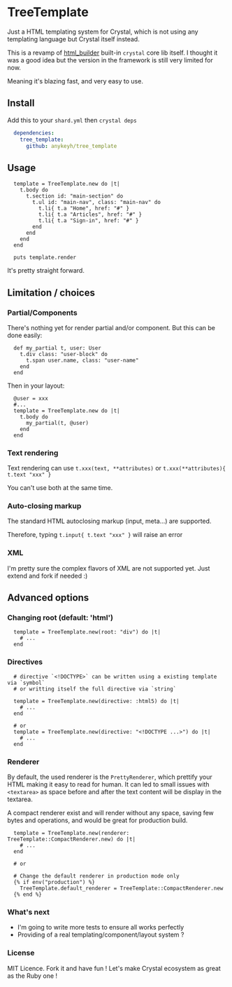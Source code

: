 # TreeTemplate

Just a HTML templating system for Crystal, which is not using any templating language
but Crystal itself instead.

This is a revamp of [html_builder](https://github.com/crystal-lang/html_builder)
built-in `crystal` core lib itself.
I thought it was a good idea but the version in the framework is still very limited
for now.

Meaning it's blazing fast, and very easy to use.

## Install

Add this to your `shard.yml` then `crystal deps`

```yaml
  dependencies:
    tree_template:
      github: anykeyh/tree_template
```

## Usage

```crystal
  template = TreeTemplate.new do |t|
    t.body do
      t.section id: "main-section" do
        t.ul id: "main-nav", class: "main-nav" do
          t.li{ t.a "Home", href: "#" }
          t.li{ t.a "Articles", href: "#" }
          t.li{ t.a "Sign-in", href: "#" }
        end
      end
    end
  end

  puts template.render
```

It's pretty straight forward.

## Limitation / choices

### Partial/Components

There's nothing yet for render partial and/or component. But this can be done easily:

```crystal
  def my_partial t, user: User
    t.div class: "user-block" do
      t.span user.name, class: "user-name"
    end
  end
```

Then in your layout:

```crystal
  @user = xxx
  #...
  template = TreeTemplate.new do |t|
    t.body do
      my_partial(t, @user)
    end
  end
```

### Text rendering

Text rendering can use `t.xxx(text, **attributes)` or `t.xxx(**attributes){ t.text "xxx" } `

You can't use both at the same time.

### Auto-closing markup

The standard HTML autoclosing markup (input, meta...) are supported.

Therefore, typing `t.input{ t.text "xxx" }` will raise an error

### XML

I'm pretty sure the complex flavors of XML are not supported yet.
Just extend and fork if needed :)

## Advanced options

### Changing root (default: 'html')

```crystal
  template = TreeTemplate.new(root: "div") do |t|
    # ...
  end
```


### Directives

```crystal
  # directive `<!DOCTYPE>` can be written using a existing template via `symbol`
  # or writting itself the full directive via `string`

  template = TreeTemplate.new(directive: :html5) do |t|
    # ...
  end

  # or
  template = TreeTemplate.new(directive: "<!DOCTYPE ...>") do |t|
    # ...
  end

```

### Renderer

By default, the used renderer is the `PrettyRenderer`, which prettify your HTML
making it easy to read for human.
It can led to small issues with `<textarea>` as space before and after the
text content will be display in the textarea.

A compact renderer exist and will render without any space, saving few bytes and
operations, and would be great for production build.

```crystal
  template = TreeTemplate.new(renderer: TreeTemplate::CompactRenderer.new) do |t|
    # ...
  end

  # or

  # Change the default renderer in production mode only
  {% if env("production") %}
    TreeTemplate.default_renderer = TreeTemplate::CompactRenderer.new
  {% end %}
```

### What's next

- I'm going to write more tests to ensure all works perfectly
- Providing of a real templating/component/layout system ?

### License

MIT Licence. Fork it and have fun !
Let's make Crystal ecosystem as great as the Ruby one !